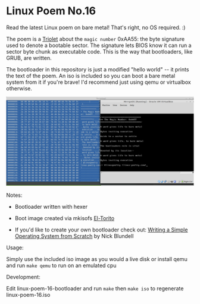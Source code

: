 Linux Poem No.16
======================

Read the latest Linux poem on bare metal! That's right, no OS required. :)

The poem is a [Triolet](https://en.wikipedia.org/wiki/Triolet) about the `magic number` 0xAA55: the byte signature used to denote a bootable sector. The signature lets BIOS know it can run a sector byte chunk as executable code. This is the way that bootloaders, like GRUB, are written.

The bootloader in this repository is just a modified "hello world" -- it prints the text of the poem. An iso is included so you can boot a bare metal system from it if you're brave! I'd recommend just using qemu or virtualbox otherwise.

<img src="poem16.png"></img>

Notes:

- Bootloader written with hexer

- Boot image created via mkisofs [El-Torito](http://wiki.osdev.org/El-Torito)

- If you'd like to create your own bootloader check out: [Writing a Simple Operating System from Scratch](http://www.cs.bham.ac.uk/~exr/lectures/opsys/10_11/lectures/os-dev.pdf) by Nick Blundell

Usage:

  Simply use the included iso image as you would a live disk or install qemu and run ``make qemu`` to run on an emulated cpu

Development:
  
  Edit linux-poem-16-bootloader and run ``make``  then ``make iso`` to regenerate linux-poem-16.iso
